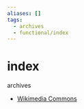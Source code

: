 ```yaml
---
aliases: []
tags:
  - archives
  - functional/index
---
```


# index
archives

- [Wikimedia Commons](Wikimedia%20Commons/index.md)
